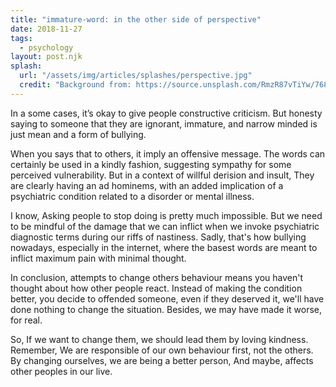 ```yaml
---
title: "immature-word: in the other side of perspective"
date: 2018-11-27
tags:
  - psychology
layout: post.njk
splash: 
  url: "/assets/img/articles/splashes/perspective.jpg"
  credit: "Background from: https://source.unsplash.com/RmzR87vTiYw/768x350"
---
```

In a some cases, it’s okay to give people constructive criticism.
But honesty saying to someone that they are ignorant, immature, and narrow minded is just mean and a form of bullying.

When you says that to others, it imply an offensive message.
The words can certainly be used in a kindly fashion, suggesting sympathy for some perceived vulnerability.
But in a context of willful derision and insult,
They are clearly having an ad hominems, with an added implication of a psychiatric condition related to a disorder or mental illness.

I know, Asking people to stop doing is pretty much impossible.
But we need to be mindful of the damage that we can inflict when we invoke psychiatric diagnostic terms during our riffs of nastiness.
Sadly, that's how bullying nowadays, especially in the internet, where the basest words are meant to inflict maximum pain with minimal thought.   

In conclusion, attempts to change others behaviour means you haven't thought about how other people react.
Instead of making the condition better, you decide to offended someone,
even if they deserved it, we'll have done nothing to change the situation.
Besides, we may have made it worse, for real.

So, If we want to change them, we should lead them by loving kindness.
Remember, We are responsible of our own behaviour first, not the others.
By changing ourselves, we are being a better person,
And maybe, affects other peoples in our live.